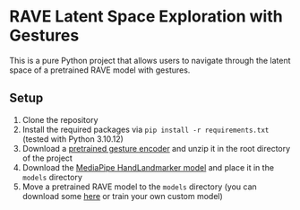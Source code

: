 # RAVE Latent Space Exploration with Gestures

This is a pure Python project that allows users to navigate through the latent space of a pretrained RAVE model with gestures.

## Setup
1) Clone the repository
2) Install the required packages via `pip install -r requirements.txt` (tested with Python 3.10.12)
3) Download a [pretrained gesture encoder](https://github.com/realfolkcode/rave-latent-gestures/releases/download/v1.0.0/models-data.zip) and unzip it in the root directory of the project
4) Download the [MediaPipe HandLandmarker model](https://storage.googleapis.com/mediapipe-models/hand_landmarker/hand_landmarker/float16/latest/hand_landmarker.task) and place it in the `models` directory
5) Move a pretrained RAVE model to the `models` directory (you can download some [here](https://acids-ircam.github.io/rave_models_download) or train your own custom model)
